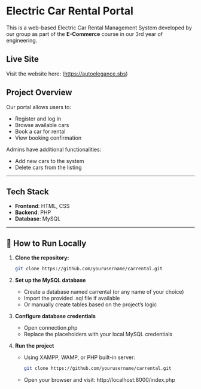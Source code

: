 # Electric Car Rental Portal

This is a web-based Electric Car Rental Management System developed by our group as part of the **E-Commerce** course in our 3rd year of engineering.

## Live Site

Visit the website here: (https://autoelegance.sbs)

## Project Overview

Our portal allows users to:
- Register and log in
- Browse available cars
- Book a car for rental
- View booking confirmation

Admins have additional functionalities:
- Add new cars to the system
- Delete cars from the listing

---

## Tech Stack

- **Frontend**: HTML, CSS
- **Backend**: PHP
- **Database**: MySQL

---

## 🚀 How to Run Locally

1. **Clone the repository:**
      ```bash
   git clone https://github.com/yourusername/carrental.git

2. **Set up the MySQL database**
   - Create a database named carrental (or any name of your choice)
   - Import the provided .sql file if available
   - Or manually create tables based on the project’s logic

3. **Configure database credentials**
   - Open connection.php
   - Replace the placeholders with your local MySQL credentials

4. **Run the project**
   - Using XAMPP, WAMP, or PHP built-in server:   
       ```bash   
      git clone https://github.com/yourusername/carrental.git
   - Open your browser and visit:
http://localhost:8000/index.php

